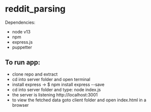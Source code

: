# reddit_parsing
Dependencies:
- node v13
- npm
- express.js
- puppetter

## To run app:
- clone repo and extract
- cd into server folder and open terminal
- install express -> $ npm install express --save
- cd into server folder and type: node index.js
- the server is listening http://localhost:3001
- to view the fetched data goto client folder and open index.html in a browser
